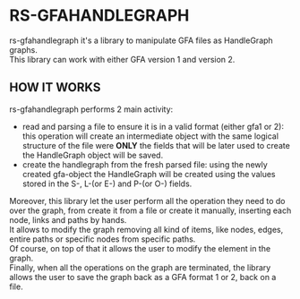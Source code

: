 # RS-GFAHANDLEGRAPH
rs-gfahandlegraph it's a library to manipulate GFA files as HandleGraph graphs.\
This library can work with either GFA version 1 and version 2.

## HOW IT WORKS
rs-gfahandlegraph performs 2 main activity:
- read and parsing a file to ensure it is in a valid format (either gfa1 or 2):
  this operation will create an intermediate object with the same logical structure of the file 
  were **ONLY** the fields that will be later used to create the HandleGraph object will be saved.
- create the handlegraph from the fresh parsed file:
  using the newly created gfa-object the HandleGraph will be created using the values stored in the S-, L-(or E-) and P-(or O-)
  fields.
  
Moreover, this library let the user perform all the operation they need to do over the graph, from create it from a file or create it 
manually, inserting each node, links and paths by hands.\
It allows to modify the graph removing all kind of items, like nodes, edges, entire paths or specific nodes from specific paths.\
Of course, on top of that it allows the user to modify the element in the graph.
\
Finally, when all the operations on the graph are terminated, the library allows the user to save the graph back as a GFA format 1
or 2, back on a file.


